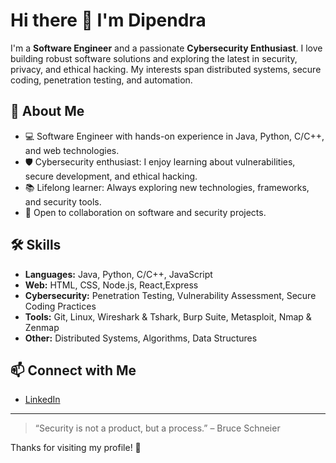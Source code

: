 # Hi there 👋 I'm Dipendra

I'm a **Software Engineer** and a passionate **Cybersecurity Enthusiast**. I love building robust software solutions and exploring the latest in security, privacy, and ethical hacking. My interests span distributed systems, secure coding, penetration testing, and automation.

## 🚀 About Me

- 💻 Software Engineer with hands-on experience in Java, Python, C/C++, and web technologies.
- 🛡️ Cybersecurity enthusiast: I enjoy learning about vulnerabilities, secure development, and ethical hacking.
- 📚 Lifelong learner: Always exploring new technologies, frameworks, and security tools.
- 🤝 Open to collaboration on software and security projects.

## 🛠️ Skills

- **Languages:** Java, Python, C/C++, JavaScript
- **Web:** HTML, CSS, Node.js, React,Express
- **Cybersecurity:** Penetration Testing, Vulnerability Assessment, Secure Coding Practices
- **Tools:** Git, Linux, Wireshark & Tshark, Burp Suite, Metasploit, Nmap & Zenmap
- **Other:** Distributed Systems, Algorithms, Data Structures

## 📫 Connect with Me

- [LinkedIn](www.linkedin.com/in/dipendra-raut-kurmi-36a053275)

---

> “Security is not a product, but a process.” – Bruce Schneier

Thanks for visiting my profile! 🚀

